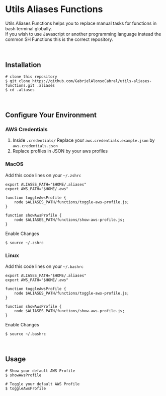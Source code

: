 # Utils Aliases Functions
  Utils Aliases Functions helps you to replace manual tasks for functions in bash terminal globally. <br/>
  If you wish to use Javascript or another programming language instead the common SH Functions this is the correct repository.
  
  <br/>

## Installation

```
# clone this repository
$ git clone https://github.com/GabrielAlonsoCabral/utils-aliases-functions.git .aliases
$ cd .aliases
```

<br/>

## Configure Your Environment

### AWS Credentials
1. Inside ```.credentials/``` Replace your ```aws.credentials.example.json``` by ```aws.credentials.json```
2. Replace profiles in JSON by your aws profiles



### MacOS
Add this code lines on your ```~/.zshrc```

```
export ALIASES_PATH="$HOME/.aliases"
export AWS_PATH="$HOME/.aws"        

function toggleAwsProfile {
    node $ALIASES_PATH/functions/toggle-aws-profile.js;
}

function showAwsProfile {
    node $ALIASES_PATH/functions/show-aws-profile.js;
}   
```
Enable Changes
```
$ source ~/.zshrc
```


### Linux
Add this code lines on your ```~/.bashrc```

```
export ALIASES_PATH="$HOME/.aliases"
export AWS_PATH="$HOME/.aws"     

function toggleAwsProfile {
    node $ALIASES_PATH/functions/toggle-aws-profile.js;
}   

function showAwsProfile {
    node $ALIASES_PATH/functions/show-aws-profile.js;
}   
```
Enable Changes
```
$ source ~/.bashrc
```

<br/>

## Usage

```
# Show your default AWS Profile 
$ showAwsProfile

# Toggle your default AWS Profile 
$ toggleAwsProfile
```